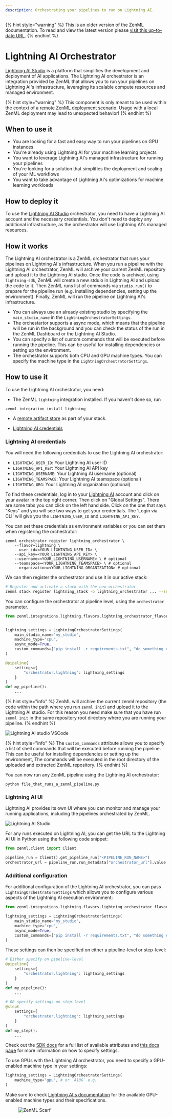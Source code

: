 ```yaml
---
description: Orchestrating your pipelines to run on Lightning AI.
---
```


{% hint style="warning" %}
This is an older version of the ZenML documentation. To read and view the latest version please [visit this up-to-date URL](https://docs.zenml.io).
{% endhint %}



# Lightning AI Orchestrator

[Lightning AI Studio](https://lightning.ai/) is a platform that simplifies the development and deployment of AI applications. The Lightning AI orchestrator is an integration provided by ZenML that allows you to run your pipelines on Lightning AI's infrastructure, leveraging its scalable compute resources and managed environment.


{% hint style="warning" %}
This component is only meant to be used within the context of a [remote ZenML deployment scenario](../../getting-started/deploying-zenml/README.md). Usage with a local ZenML deployment may lead to unexpected behavior!
{% endhint %}


## When to use it

* You are looking for a fast and easy way to run your pipelines on GPU instances
* You're already using Lightning AI for your machine learning projects
* You want to leverage Lightning AI's managed infrastructure for running your pipelines
* You're looking for a solution that simplifies the deployment and scaling of your ML workflows
* You want to take advantage of Lightning AI's optimizations for machine learning workloads

## How to deploy it

To use the [Lightning AI Studio](https://lightning.ai/) orchestrator, you need to have a Lightning AI account and the necessary credentials. You don't need to deploy any additional infrastructure, as the orchestrator will use Lightning AI's managed resources.

## How it works

The Lightning AI orchestrator is a ZenML orchestrator that runs your pipelines on Lightning AI's infrastructure. When you run a pipeline with the Lightning AI orchestrator, ZenML will archive your current ZenML repository and upload it to the Lightning AI studio. Once the code is archived, using `lightning-sdk`, ZenML will create a new stduio in Lightning AI and upload the code to it. Then ZenML runs list of commands via `studio.run()` to prepare for the pipeline run (e.g. installing dependencies, setting up the environment). Finally, ZenML will run the pipeline on Lightning AI's infrastructure.

* You can always use an already existing studio by specifying the `main_studio_name` in the `LightningOrchestratorSettings`.
* The orchestartor supports a async mode, which means that the pipeline will be run in the background and you can check the status of the run in the ZenML Dashboard or the Lightning AI Studio.
* You can specify a list of custom commands that will be executed before running the pipeline. This can be useful for installing dependencies or setting up the environment.
* The orchestrator supports both CPU and GPU machine types. You can specify the machine type in the `LightningOrchestratorSettings`.

## How to use it

To use the Lightning AI orchestrator, you need:

*   The ZenML `lightning` integration installed. If you haven't done so, run

```shell
zenml integration install lightning
```

* A [remote artifact store](../artifact-stores/artifact-stores.md) as part of your stack.

* [Lightning AI credentials](#lightning-ai-credentials)

### Lightning AI credentials

You will need the following credentials to use the Lightning AI orchestrator:

* `LIGHTNING_USER_ID`: Your Lightning AI user ID
* `LIGHTNING_API_KEY`: Your Lightning AI API key
* `LIGHTNING_USERNAME`: Your Lightning AI username (optional)
* `LIGHTNING_TEAMSPACE`: Your Lightning AI teamspace (optional)
* `LIGHTNING_ORG`: Your Lightning AI organization (optional)

To find these credentials, log in to your [Lightning AI](https://lightning.ai/)
account and click on your avatar in the top right corner. Then click on "Global
Settings". There are some tabs you can click on the left hand side. Click on the
one that says "Keys" and you will see two ways to get your credentials. The
'Login via CLI' will give you the `LIGHTNING_USER_ID` and `LIGHTNING_API_KEY`.

You can set these credentials as environment variables or you can set them
when registering the orchestrator:

```shell
zenml orchestrator register lightning_orchestrator \
    --flavor=lightning \
    --user_id=<YOUR_LIGHTNING_USER_ID> \
    --api_key=<YOUR_LIGHTNING_API_KEY> \
    --username=<YOUR_LIGHTNING_USERNAME> \ # optional
    --teamspace=<YOUR_LIGHTNING_TEAMSPACE> \ # optional
    --organization=<YOUR_LIGHTNING_ORGANIZATION> # optional
```

We can then register the orchestrator and use it in our active stack:

```bash
# Register and activate a stack with the new orchestrator
zenml stack register lightning_stack -o lightning_orchestrator ... --set
```

You can configure the orchestrator at pipeline level, using the `orchestrator` parameter.

```python
from zenml.integrations.lightning.flavors.lightning_orchestrator_flavor import LightningOrchestratorSettings


lightning_settings = LightningOrchestratorSettings(
    main_studio_name="my_studio",
    machine_type="cpu",
    async_mode=True,
    custom_commands=["pip install -r requirements.txt", "do something else"]
)

@pipeline(
    settings={
        "orchestrator.lightning": lightning_settings
    }
)
def my_pipeline():
    ...
```


{% hint style="info" %}
ZenML will archive the current zenml repository (the code within the path where
you run `zenml init`) and upload it to the Lightning AI studio. For this reason
you need make sure that you have run `zenml init` in the same repository root directory where
you are running your pipeline.
{% endhint %}

![Lightning AI studio VSCode](../../.gitbook/assets/lightning_studio_vscode.png)

{% hint style="info" %}
The `custom_commands` attribute allows you to specify a list of shell commands that will be executed before running the pipeline. This can be useful for installing dependencies or setting up the environment, The commands will be executed in the root directory of the uploaded and extracted ZenML repository.
{% endhint %}


You can now run any ZenML pipeline using the Lightning AI orchestrator:

```shell
python file_that_runs_a_zenml_pipeline.py
```

### Lightning AI UI

Lightning AI provides its own UI where you can monitor and manage your running applications, including the pipelines orchestrated by ZenML.

![Lightning AI Studio](../../.gitbook/assets/lightning_studio_ui.png)

For any runs executed on Lightning AI, you can get the URL to the Lightning AI UI in Python using the following code snippet:

```python
from zenml.client import Client

pipeline_run = Client().get_pipeline_run("<PIPELINE_RUN_NAME>")
orchestrator_url = pipeline_run.run_metadata["orchestrator_url"].value
```

### Additional configuration

For additional configuration of the Lightning AI orchestrator, you can pass `LightningOrchestratorSettings` which allows you to configure various aspects of the Lightning AI execution environment:

```python
from zenml.integrations.lightning.flavors.lightning_orchestrator_flavor import LightningOrchestratorSettings

lightning_settings = LightningOrchestratorSettings(
    main_studio_name="my_studio",
    machine_type="cpu",
    async_mode=True,
    custom_commands=["pip install -r requirements.txt", "do something else"]
)
```

These settings can then be specified on either a pipeline-level or step-level:

```python
# Either specify on pipeline-level
@pipeline(
    settings={
        "orchestrator.lightning": lightning_settings
    }
)
def my_pipeline():
    ...

# OR specify settings on step-level
@step(
    settings={
        "orchestrator.lightning": lightning_settings
    }
)
def my_step():
    ...
```

Check out the [SDK docs](https://sdkdocs.zenml.io/latest/integration_code_docs/integrations-lightning/#zenml.integrations.lightning.flavors.lightning_orchestrator_flavor.LightningOrchestratorSettings) for a full list of available attributes and [this docs page](../../how-to/pipeline-development/use-configuration-files/runtime-configuration.md) for more information on how to specify settings.


To use GPUs with the Lightning AI orchestrator, you need to specify a GPU-enabled machine type in your settings:

```python
lightning_settings = LightningOrchestratorSettings(
    machine_type="gpu", # or `A10G` e.g.
)
```

Make sure to check [Lightning AI's documentation](https://lightning.ai/docs/overview/studios/change-gpus) for the available GPU-enabled machine types and their specifications.

<figure><img src="https://static.scarf.sh/a.png?x-pxid=f0b4f458-0a54-4fcd-aa95-d5ee424815bc" alt="ZenML Scarf"><figcaption></figcaption></figure>
